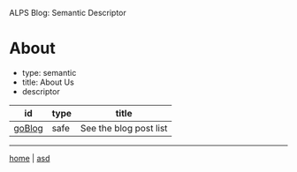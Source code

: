 ALPS Blog: Semantic Descriptor
# About
 * type: semantic
 * title: About Us
 * descriptor

| id | type | title |
|---|---|---|
| [goBlog](safe.goBlog.md) | safe | See the blog post list |

---

[home](../index.md) | [asd](../profile.svg)